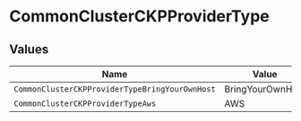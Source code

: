 # CommonClusterCKPProviderType


## Values

| Name                                           | Value                                          |
| ---------------------------------------------- | ---------------------------------------------- |
| `CommonClusterCKPProviderTypeBringYourOwnHost` | BringYourOwnHost                               |
| `CommonClusterCKPProviderTypeAws`              | AWS                                            |